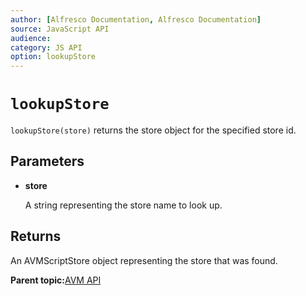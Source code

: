 ```yaml
---
author: [Alfresco Documentation, Alfresco Documentation]
source: JavaScript API
audience: 
category: JS API
option: lookupStore
---
```


# `lookupStore`

`lookupStore(store)` returns the store object for the specified store id.

## Parameters

-   **store**

    A string representing the store name to look up.


## Returns

An AVMScriptStore object representing the store that was found.

**Parent topic:**[AVM API](../references/API-JS-AVM.md)

